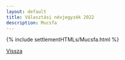 ```yaml
---
layout: default
title: Választási névjegyzék 2022
description: Mucsfa
---
```


{% include settlementHTMLs/Mucsfa.html %}

[Vissza](./)
